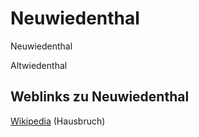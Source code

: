 # Neuwiedenthal

Neuwiedenthal

Altwiedenthal

## Weblinks zu Neuwiedenthal
[Wikipedia](https://de.wikipedia.org/wiki/Hamburg-Neuwiedenthal) (Hausbruch)
